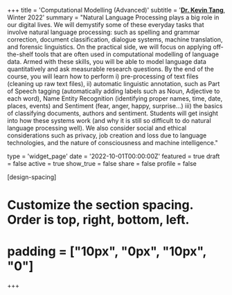 +++
title = 'Computational Modelling (Advanced)'
subtitle = '[**Dr. Kevin Tang**](https://slam.phil.hhu.de), Winter 2022'
summary = "Natural Language Processing plays a big role in our digital lives. We will demystify some of these everyday tasks that involve natural language processing: such as spelling and grammar correction, document classification, dialogue systems, machine translation, and forensic linguistics. On the practical side, we will focus on applying off-the-shelf tools that are often used in computational modelling of language data. Armed with these skills, you will be able to model language data quantitatively and ask measurable research questions. By the end of the course, you will learn how to perform i) pre-processing of text files (cleaning up raw text files), ii) automatic linguistic annotation, such as Part of Speech tagging (automatically adding labels such as Noun, Adjective to each word), Name Entity Recognition (identifying proper names, time, date, places, events) and Sentiment (fear, anger, happy, surprise…) iii) the basics of classifying documents, authors and sentiment. Students will get insight into how these systems work (and why it is still so difficult to do natural language processing well). We also consider social and ethical considerations such as privacy, job creation and loss due to language technologies, and the nature of consciousness and machine intelligence."

type = 'widget_page'
date = '2022-10-01T00:00:00Z'
featured = true
draft = false
active = true
show_true = false
share = false
profile = false

[design-spacing]
  # Customize the section spacing. Order is top, right, bottom, left.
  # padding = ["10px", "0px", "10px", "0"]
+++ 

